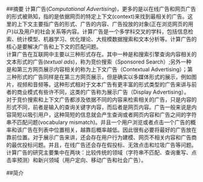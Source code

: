 ##摘要
计算广告(*Computational Advertising*)，更多的是以在线广告和网页广告的形式被熟知，指的是依据网页的特定上下文(context)来找到最相关的广告。这里的上下文主要指广告的形式、广告的内容、广告投放的对象(正在浏览网页的用户)以及用户的社会关系等内容。计算广告是一个多学科交叉的学科，包括信息检索、统计模型、机器学习、优化理论、大规模数据搜索和文本分析等。计算广告的核心是要解决广告和上下文的匹配问题。      
计算广告在互联网中主要以三种形式存在。其中一种是和搜索引擎查询内容相关的文本形式的广告(*textual ads*)，称为竞价搜索（Sponsored Search）;另外一种是和第三方网页展示内容相关的称为上下文广告（Contextual Advertising）；第三种形式的广告同样是在第三方网页展示，但是确实以多媒体形式的展示，例如图片，视频和音频等。这种形式相对于文本广告有更丰富的形式类型的广告来讲与前者的商业模式有些许不同，这类的广告称为展示广告（Display Advertising）。     
对于竞价搜索和上下文广告都涉及依据不同的内容来检索相关的广告，只是内容的形式不同，前者是输入的查询关键字内容，而后者是网页内容。广告一般来说是内容简短以吸引用户，这种简短的信息就会产生查询或者网页内容和广告之间的字符串不匹配问题(vocabulary mismatch)。并且一个用户浏览或者点击一个广告的概率和该广告在列表中位置相关，越靠后概率越低。因此很有必要将最好的广告放在靠前位置。对于展示广告来讲，还会存在用户行为建模、网页不相关内容和广告商的最优投标问题。并且，在线广告还会存在假投标、无效点击和垃圾广告等问题。计算广告的研究主要集中在两块：比较传统的领域（字符串不匹配、查询重写、点击率预测）和新兴领域（用户定向、移动广告和社会广告）。

##简介
